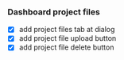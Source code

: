 ### Dashboard project files

- [X] add project files tab at dialog
- [X] add project file upload button 
- [X] add project file delete button 